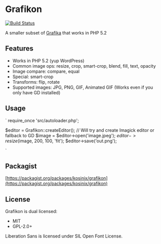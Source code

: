 # Grafikon

[![Build Status](https://travis-ci.org/kosinix/grafikon.svg?branch=master)](https://travis-ci.org/kosinix/grafikon)

A smaller subset of [Grafika](https://kosinix.github.io/grafika) that works in PHP 5.2

## Features

* Works in PHP 5.2 (yup WordPress)
* Common image ops: resize, crop, smart-crop, blend, fill, text, opacity
* Image compare: compare, equal
* Special: smart-crop
* Transforms: flip, rotate
* Supported images: JPG, PNG, GIF, Animated GIF (Works even if you only have GD installed)

## Usage

`
require_once 'src/autoloader.php';

$editor = Grafikon::createEditor(); // Will try and create Imagick editor or fallback to GD
$image = $editor->open('image.jpeg');
$editor->resize($image, 200, 100, 'fit');
$editor->save('out.png');

`

## Packagist
[https://packagist.org/packages/kosinix/grafikon](https://packagist.org/packages/kosinix/grafikon)

## License
Grafikon is dual licensed:
- MIT
- GPL-2.0+

Liberation Sans is licensed under SIL Open Font License.